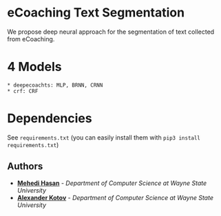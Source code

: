 # eCoaching Text Segmentation

We propose deep neural approach for the segmentation of text collected from eCoaching.


# 4 Models

	* deepecoachts: MLP, BRNN, CRNN
	* crf: CRF

# Dependencies

See `requirements.txt` (you can easily install them with `pip3 install requirements.txt`)


## Authors

* **[Mehedi Hasan](http://www.cs.wayne.edu/mehedi/)** - *Department of Computer Science at Wayne State University*
* **[Alexander Kotov](http://www.cs.wayne.edu/kotov/)** - *Department of Computer Science at Wayne State University*


